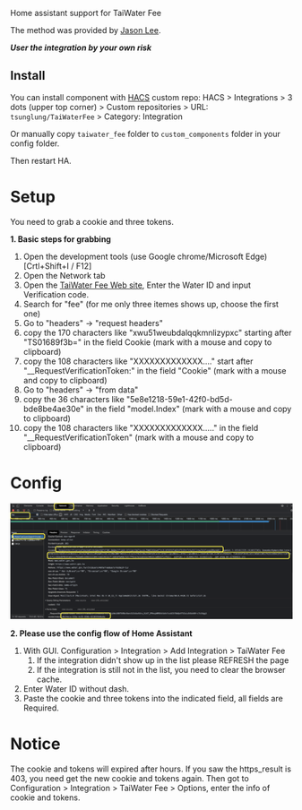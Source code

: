 
Home assistant support for TaiWater Fee

The method was provided by [Jason Lee](https://www.dcard.tw/@jas0n.1ee.com).

***User the integration by your own risk***

## Install

You can install component with [HACS](https://hacs.xyz/) custom repo: HACS > Integrations > 3 dots (upper top corner) > Custom repositories > URL: `tsunglung/TaiWaterFee` > Category: Integration

Or manually copy `taiwater_fee` folder to `custom_components` folder in your config folder.

Then restart HA.

# Setup

You need to grab a cookie and three tokens.

**1. Basic steps for grabbing**

1. Open the development tools (use Google chrome/Microsoft Edge) [Crtl+Shift+I / F12]
2. Open the Network tab
3. Open the [TaiWater Fee Web site](https://www.water.gov.tw/ch/EQuery/WaterFeeQuery?nodeId=753), Enter the Water ID and input Verification code.
4. Search for "fee" (for me only three itemes shows up, choose the first one)
5. Go to "headers" -> "request headers"
6. copy the 170 characters like "xwu51weubdalqqkmnlizypxc" starting after "TS01689f3b=" in the field Cookie (mark with a mouse and copy to clipboard)
7. copy the 108 characters like "XXXXXXXXXXXXX...." start after "\__RequestVerificationToken:"  in the field "Cookie" (mark with a mouse and copy to clipboard)
8. Go to "headers" -> "from data"
9. copy the 36 characters like "5e8e1218-59e1-42f0-bd5d-bde8be4ae30e" in the field "model.Index"  (mark with a mouse and copy to clipboard)
10. copy the 108 characters like "XXXXXXXXXXXXX....." in the field "\__RequestVerificationToken"  (mark with a mouse and copy to clipboard)

# Config

![grabbing](grabbing.png)

**2. Please use the config flow of Home Assistant**


1. With GUI. Configuration > Integration > Add Integration > TaiWater Fee
   1. If the integration didn't show up in the list please REFRESH the page
   2. If the integration is still not in the list, you need to clear the browser cache.
2. Enter Water ID without dash.
3. Paste the cookie and three tokens into the indicated field, all fields are Required.

# Notice
The cookie and tokens will expired after hours. If you saw the https_result is 403, you need get the new cookie and tokens again.
Then got to Configuration > Integration > TaiWater Fee > Options, enter the info of cookie and tokens.
